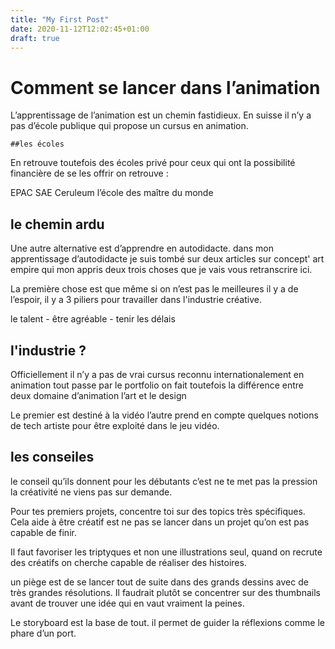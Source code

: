 ```yaml
---
title: "My First Post"
date: 2020-11-12T12:02:45+01:00
draft: true
---
```


# Comment se lancer dans l’animation
    
L’apprentissage de l’animation est un chemin fastidieux. En suisse il n’y a pas d’école publique qui propose un cursus en animation. 

    ##les écoles 


En retrouve toutefois des écoles privé pour ceux qui ont la possibilité financière de se les offrir on retrouve :

EPAC
SAE 
Ceruleum
l’école des maître du monde

## le chemin ardu 
Une autre alternative est d’apprendre en autodidacte. 
dans mon apprentissage d’autodidacte je suis tombé sur deux articles sur concept' art empire qui mon appris deux trois choses que je vais vous retranscrire ici. 

La première chose est que même si on n’est pas le meilleures il y a de l’espoir, il y a 3 piliers pour travailler dans l'industrie créative. 

le talent - être agréable - tenir les délais 

## l'industrie ?
Officiellement il n’y a pas de vrai cursus reconnu internationalement en animation tout passe par le portfolio on fait toutefois la différence entre deux domaine d’animation l’art et le design 

Le premier est destiné à la vidéo l’autre prend en compte quelques notions de tech artiste pour être exploité dans le jeu vidéo. 

## les conseiles 
le conseil qu’ils donnent pour les débutants c’est ne te met pas la pression la créativité ne viens pas sur demande. 

Pour tes premiers projets, concentre toi sur des topics très spécifiques. Cela aide à être créatif est ne pas se lancer dans un projet qu’on est pas capable de finir.

Il faut favoriser les triptyques et non une illustrations seul, quand on recrute des créatifs on cherche capable de réaliser des histoires.
 
un piège est de se lancer tout de suite dans des grands dessins avec de très grandes résolutions. Il faudrait plutôt se concentrer sur des thumbnails avant de trouver une idée qui en vaut vraiment la peines.  

Le storyboard est la base de tout. il permet de guider la réflexions comme le phare d’un port.   